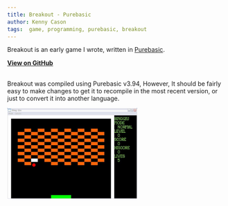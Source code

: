 ```yaml
---
title: Breakout - Purebasic
author: Kenny Cason
tags:  game, programming, purebasic, breakout
---
```


<p>Breakout is an early game I wrote, written in <a href="http://www.purebasic.com">Purebasic</a>.

<a href="https://github.com/kennycason/breakout" target="new"><b>View on GitHub</b></a>

<br/>Breakout was compiled using Purebasic v3.94, However, It should be fairly easy to make changes to get it to recompile in the most recent version, or just to convert it into another language.

<img src="/code/pb/breakout/screenshot.JPG" width="300px"/>
